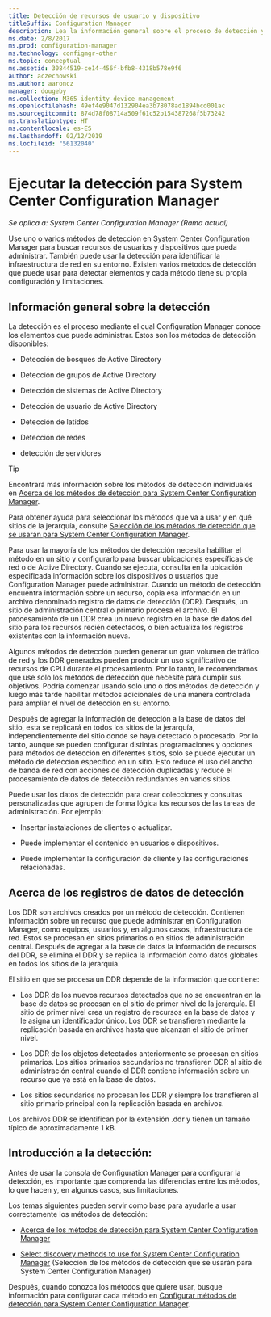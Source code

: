 ```yaml
---
title: Detección de recursos de usuario y dispositivo
titleSuffix: Configuration Manager
description: Lea la información general sobre el proceso de detección y los registros de datos de detección.
ms.date: 2/8/2017
ms.prod: configuration-manager
ms.technology: configmgr-other
ms.topic: conceptual
ms.assetid: 30844519-ce14-456f-bfb8-4318b578e9f6
author: aczechowski
ms.author: aaroncz
manager: dougeby
ms.collection: M365-identity-device-management
ms.openlocfilehash: 49ef4e9047d132904ea3b78078ad1894bcd001ac
ms.sourcegitcommit: 874d78f08714a509f61c52b154387268f5b73242
ms.translationtype: HT
ms.contentlocale: es-ES
ms.lasthandoff: 02/12/2019
ms.locfileid: "56132040"
---
```

# <a name="run-discovery-for-system-center-configuration-manager"></a>Ejecutar la detección para System Center Configuration Manager

*Se aplica a: System Center Configuration Manager (Rama actual)*

Use uno o varios métodos de detección en System Center Configuration Manager para buscar recursos de usuarios y dispositivos que pueda administrar. También puede usar la detección para identificar la infraestructura de red en su entorno. Existen varios métodos de detección que puede usar para detectar elementos y cada método tiene su propia configuración y limitaciones.  

## <a name="overview-of-discovery"></a>Información general sobre la detección  
 La detección es el proceso mediante el cual Configuration Manager conoce los elementos que puede administrar. Estos son los métodos de detección disponibles:  

-   Detección de bosques de Active Directory  

-   Detección de grupos de Active Directory  

-   Detección de sistemas de Active Directory  

-   Detección de usuario de Active Directory  

-   Detección de latidos  

-   Detección de redes  

-   detección de servidores  

> [!TIP]  
>  Encontrará más información sobre los métodos de detección individuales en [Acerca de los métodos de detección para System Center Configuration Manager](../../../../core/servers/deploy/configure/about-discovery-methods.md).  
>   
>  Para obtener ayuda para seleccionar los métodos que va a usar y en qué sitios de la jerarquía, consulte [Selección de los métodos de detección que se usarán para System Center Configuration Manager](../../../../core/servers/deploy/configure/select-discovery-methods-to-use.md).  

 Para usar la mayoría de los métodos de detección necesita habilitar el método en un sitio y configurarlo para buscar ubicaciones específicas de red o de Active Directory. Cuando se ejecuta, consulta en la ubicación especificada información sobre los dispositivos o usuarios que Configuration Manager puede administrar. Cuando un método de detección encuentra información sobre un recurso, copia esa información en un archivo denominado registro de datos de detección (DDR). Después, un sitio de administración central o primario procesa el archivo. El procesamiento de un DDR crea un nuevo registro en la base de datos del sitio para los recursos recién detectados, o bien actualiza los registros existentes con la información nueva.  

 Algunos métodos de detección pueden generar un gran volumen de tráfico de red y los DDR generados pueden producir un uso significativo de recursos de CPU durante el procesamiento. Por lo tanto, le recomendamos que use solo los métodos de detección que necesite para cumplir sus objetivos. Podría comenzar usando solo uno o dos métodos de detección y luego más tarde habilitar métodos adicionales de una manera controlada para ampliar el nivel de detección en su entorno.  

 Después de agregar la información de detección a la base de datos del sitio, esta se replicará en todos los sitios de la jerarquía, independientemente del sitio donde se haya detectado o procesado. Por lo tanto, aunque se pueden configurar distintas programaciones y opciones para métodos de detección en diferentes sitios, solo se puede ejecutar un método de detección específico en un sitio. Esto reduce el uso del ancho de banda de red con acciones de detección duplicadas y reduce el procesamiento de datos de detección redundantes en varios sitios.  

 Puede usar los datos de detección para crear colecciones y consultas personalizadas que agrupen de forma lógica los recursos de las tareas de administración. Por ejemplo:  

-   Insertar instalaciones de clientes o actualizar.  

-   Puede implementar el contenido en usuarios o dispositivos.  

-   Puede implementar la configuración de cliente y las configuraciones relacionadas.

##  <a name="BKMK_DDRs"></a> Acerca de los registros de datos de detección  
 Los DDR son archivos creados por un método de detección. Contienen información sobre un recurso que puede administrar en Configuration Manager, como equipos, usuarios y, en algunos casos, infraestructura de red. Estos se procesan en sitios primarios o en sitios de administración central. Después de agregar a la base de datos la información de recursos del DDR, se elimina el DDR y se replica la información como datos globales en todos los sitios de la jerarquía.  

 El sitio en que se procesa un DDR depende de la información que contiene:  

-   Los DDR de los nuevos recursos detectados que no se encuentran en la base de datos se procesan en el sitio de primer nivel de la jerarquía. El sitio de primer nivel crea un registro de recursos en la base de datos y le asigna un identificador único. Los DDR se transfieren mediante la replicación basada en archivos hasta que alcanzan el sitio de primer nivel.  

-   Los DDR de los objetos detectados anteriormente se procesan en sitios primarios. Los sitios primarios secundarios no transfieren DDR al sitio de administración central cuando el DDR contiene información sobre un recurso que ya está en la base de datos.  

-   Los sitios secundarios no procesan los DDR y siempre los transfieren al sitio primario principal con la replicación basada en archivos.  

Los archivos DDR se identifican por la extensión .ddr y tienen un tamaño típico de aproximadamente 1 kB.  

## <a name="get-started-with-discovery"></a>Introducción a la detección:  
 Antes de usar la consola de Configuration Manager para configurar la detección, es importante que comprenda las diferencias entre los métodos, lo que hacen y, en algunos casos, sus limitaciones.  

Los temas siguientes pueden servir como base para ayudarle a usar correctamente los métodos de detección:  

-   [Acerca de los métodos de detección para System Center Configuration Manager](../../../../core/servers/deploy/configure/about-discovery-methods.md)  

-   [Select discovery methods to use for System Center Configuration Manager](../../../../core/servers/deploy/configure/select-discovery-methods-to-use.md) (Selección de los métodos de detección que se usarán para System Center Configuration Manager)  

Después, cuando conozca los métodos que quiere usar, busque información para configurar cada método en [Configurar métodos de detección para System Center Configuration Manager](../../../../core/servers/deploy/configure/configure-discovery-methods.md).  
